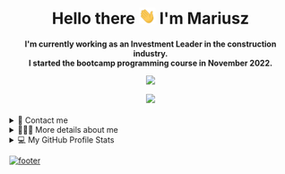 <div align="center">

<h1 align="center"> Hello there <img width="30" src="./docs/waving.gif"> I'm Mariusz </h1>

<h4 align="center">I'm currently working as an Investment Leader in the construction industry. <br /> I started the bootcamp programming course in November 2022.

<br />

![](https://komarev.com/ghpvc/?username=your-github-iMdPd&style=for-the-badge&color=lightgray)

![](https://raw.githubusercontent.com/Adam-pw/Adam-pw/main/animation_500_kxa883sd.gif)

</div>

<details>
  <summary>📱 Contact me</summary>
<div>
  <samp>
    <h2 align="center">Contact with me via:</h2>
    <p align="center">
      <a href="https://github.com/iMdPd" target="blank"><img align="center"
         src="https://img.shields.io/badge/GitHub-100000?style=for-the-badge&logo=github&logoColor=white" 
         alt="Github" height="30"/></a>
      <a href="https://www.linkedin.com/in/mariusz-politowicz-3b0017117/" target="blank"><img align="center"
         src="https://img.shields.io/badge/linkedin-%231DA1F2.svg?style=for-the-badge&logo=linkedin&logoColor=white"
         alt="LinkedIn" height="30"/></a>
      <a href="mailto:politowicz.mar@gmail.com" target="blank"><img align="center"
         src="https://img.shields.io/badge/gmail-EA4335.svg?style=for-the-badge&logo=gmail&logoColor=white"
         alt="Gmail" height="30"/></a>
      <a href="https://www.facebook.com/mariusz.politowicz.1/" target="blank"><img align="center"
         src="https://img.shields.io/badge/facebook-4267B2.svg?style=for-the-badge&logo=facebook&logoColor=white"
         alt="Facebook" height="30"/></a>
      <a href="https://www.instagram.com/politowicz.mariusz/" target="blank"><img align="center"
         src="https://img.shields.io/badge/instagram-%23E4405F.svg?style=for-the-badge&logo=Instagram&logoColor=white"
         alt="Instagram" height="30"/></a>
          </p>
  </samp>
</div>
</details>

<details>
  <summary>🙋🏻‍♂️ More details about me</summary>
<div>
<samp>
<h2 align="center">More details about me:</h2>

```js
const aboutMe = {
  first_name: "Mariusz",

  last_name: "Politowicz",

  full_name: function () {
    return `${this.first_name} ${this.last_name}`;
  },

  age: function myAge() {
    function age(birthDate) {
      const today = new Date();
      const age =
        today.getFullYear() -
        birthDate.getFullYear() -
        (today.getMonth() < birthDate.getMonth() ||
          (today.getMonth() === birthDate.getMonth() &&
            today.getDate() < birthDate.getDate()));
      return age;
    }

    const birthDate = new Date(1994, 8, 16);
    const ageValue = age(birthDate);

    return ageValue;
  },

  located_in: {
    city: "Bielsko_Biała",
    country: "Poland",
  },

  current_job: {
    job_title: "Investments Leader",
    company: "Abakon",
    industry: "Construction",
  },

  hireable: true,

  skills: [
    "HTML",
    "CSS",
    "SASS",
    "Bootstrap",
    "ANTD",
    "JavaScript",
    "Handlebars",
    "React",
    "Redux",
    "Jest",
    "Chrome_DevTools",
    "GIT",
    "RWD",
  ],

  languages: {
    english: "B2",
    polish: "native",
  },

  currently_learning: ["Node", "Express" "RubyOnRails"],

  hobbies: ["Gravel", "Bjj", "Photography", "Travel", "Hiking"],

  social_media: [
    {
      description: "github",
      link: "https://github.com/iMdPd",
    },
    {
      description: "linkedIn",
      link: "https://www.linkedin.com/in/mariusz-politowicz-3b0017117/",
    },
    {
      description: "gmail",
      link: "politowiczmar@gmail.com",
    },
    {
      description: "facebook",
      link: "https://www.facebook.com/mariusz.politowicz.1/",
    },
    {
      description: "instagram",
      link: "https://www.instagram.com/politowicz.mariusz/",
    },
  ],
};
```

 </samp>
</div>
</details>
  
<details> 
  <summary>💻 My GitHub Profile Stats</summary>
  <div align="center">

  <samp>
    <h2 align="center">My GitHub Profile Stats</h2>

[![wakatime](https://wakatime.com/badge/user/df72a2a6-6bf3-4c98-af1d-ca954e289a1f.svg)](https://wakatime.com/@df72a2a6-6bf3-4c98-af1d-ca954e289a1f)

![iMdPd's GitHub stats](https://github-readme-stats.vercel.app/api?username=iMdPd&show_icons=true&theme=dark&bg_color=00000000)

![iMdPd's Top Langs](https://github-readme-stats.vercel.app/api/top-langs/?username=iMdPd&theme=dark&bg_color=00000000)

  </div>    
</details>

<a href="https://github.com/iMdPd">

![footer](https://capsule-render.vercel.app/api?type=waving&color=auto&animation=twinkling&fontSize=20&height=150&section=footer&text=Credits:%20iMdPd,%20Last%20Edited:%2019/03/2023&fontAlignY=90)

</a>
